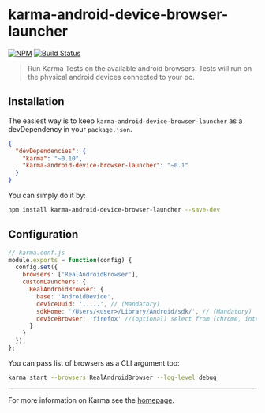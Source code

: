 # karma-android-device-browser-launcher

[![NPM](https://nodei.co/npm/karma-android-device-browser-launcher.png?compact=true)](https://npmjs.org/package/karma-android-device-browser-launcher)
[![Build Status](https://travis-ci.org/cpapazaf/karma-android-device-browser-launcher.svg?branch=master)](https://travis-ci.org/cpapazaf/karma-android-device-browser-launcher)

> Run Karma Tests on the available android browsers. Tests will run on the physical android devices connected to your pc.

## Installation

The easiest way is to keep `karma-android-device-browser-launcher` as a devDependency in your `package.json`.
```json
{
  "devDependencies": {
    "karma": "~0.10",
    "karma-android-device-browser-launcher": "~0.1"
  }
}
```

You can simply do it by:
```bash
npm install karma-android-device-browser-launcher --save-dev
```

## Configuration
```js
// karma.conf.js
module.exports = function(config) {
  config.set({
    browsers: ['RealAndroidBrowser'],
    customLaunchers: {
      RealAndroidBrowser: {
        base: 'AndroidDevice',
        deviceUuid: '.....', // (Mandatory)
        sdkHome: '/Users/<user>/Library/Android/sdk/', // (Mandatory)
        deviceBrowser: 'firefox' //(optional) select from [chrome, internet, firefox]. default is: internet
      }
    }
  });
};
```

You can pass list of browsers as a CLI argument too:
```bash
karma start --browsers RealAndroidBrowser --log-level debug
```

----

For more information on Karma see the [homepage].


[homepage]: http://karma-runner.github.com
